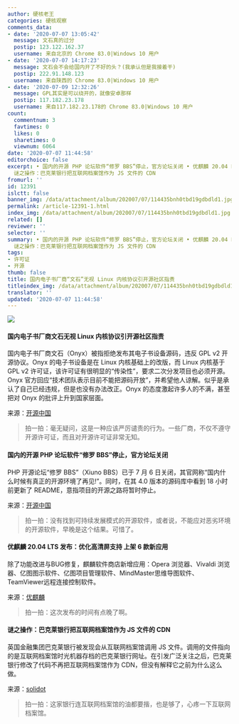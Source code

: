 ```yaml
---
author: 硬核老王
categories: 硬核观察
comments_data:
- date: '2020-07-07 13:05:42'
  message: 文石真的过分
  postip: 123.122.162.37
  username: 来自北京的 Chrome 83.0|Windows 10 用户
- date: '2020-07-07 14:17:23'
  message: 文石会不会给国内开了不好的头？(我承认但是我接着干)
  postip: 222.91.148.123
  username: 来自陕西的 Chrome 83.0|Windows 10 用户
- date: '2020-07-09 12:32:26'
  message: GPL其实是可以绕开的，就像安卓那样
  postip: 117.182.23.178
  username: 来自117.182.23.178的 Chrome 83.0|Windows 10 用户
count:
  commentnum: 3
  favtimes: 0
  likes: 0
  sharetimes: 0
  viewnum: 6064
date: '2020-07-07 11:44:58'
editorchoice: false
excerpt: • 国内的开源 PHP 论坛软件“修罗 BBS”停止，官方论坛关闭 • 优麒麟 20.04 LTS 发布：优化高清屏支持 上架 6 款新应用 •
  谜之操作：巴克莱银行把互联网档案馆作为 JS 文件的 CDN
fromurl: ''
id: 12391
islctt: false
banner_img: /data/attachment/album/202007/07/114435bnh0tbd19gdbdld1.jpg
permalink: /article-12391-1.html
index_img: /data/attachment/album/202007/07/114435bnh0tbd19gdbdld1.jpg
related: []
reviewer: ''
selector: ''
summary: • 国内的开源 PHP 论坛软件“修罗 BBS”停止，官方论坛关闭 • 优麒麟 20.04 LTS 发布：优化高清屏支持 上架 6 款新应用 •
  谜之操作：巴克莱银行把互联网档案馆作为 JS 文件的 CDN
tags:
- 许可证
- 开源
thumb: false
title: 国内电子书厂商“文石”无视 Linux 内核协议引开源社区指责
titleindex_img: /data/attachment/album/202007/07/114435bnh0tbd19gdbdld1.jpg
translator: ''
updated: '2020-07-07 11:44:58'
---
```


![](/data/attachment/album/202007/07/114435bnh0tbd19gdbdld1.jpg)


#### 国内电子书厂商文石无视 Linux 内核协议引开源社区指责


国内电子书厂商文石（Onyx）被指拒绝发布其电子书设备源码，违反 GPL v2 开源协议。Onyx 的电子书设备是在 Linux 内核基础上的改版，而 Linux 内核基于 GPL v2 许可证，该许可证有很明显的“传染性”，要求二次分发项目也必须开源。Onyx 官方回应“技术团队表示目前不能把源码开放”，并希望他人谅解。似乎是承认了自己已经违规，但是也没有办法改正。Onyx 的态度激起许多人的不满，甚至把对 Onyx 的批评上升到国家层面。


来源：[开源中国](https://www.oschina.net/news/116984/onyx-violate-the-linuxs-license)



> 
> 拍一拍：毫无疑问，这是一种应该严厉谴责的行为。一些厂商，不仅不遵守开源许可证，而且对开源许可证非常无知。 
> 
> 
> 


#### 国内的开源 PHP 论坛软件“修罗 BBS”停止，官方论坛关闭


PHP 开源论坛“修罗 BBS”（Xiuno BBS）已于 7 月 6 日关闭，其官网称“国内什么时候有真正的开源环境了再见!”。同时，在其 4.0 版本的源码库中看到 18 小时前更新了 README，意指项目的开源之路将暂时停止。


来源：[开源中国](https://www.oschina.net/news/116992/xiunobbs-closed)



> 
> 拍一拍：没有找到可持续发展模式的开源软件，或者说，不能应对恶劣环境的开源软件，早晚是这个结果。可惜了。
> 
> 
> 


#### 优麒麟 20.04 LTS 发布：优化高清屏支持 上架 6 款新应用


除了功能改进与BUG修复，麒麟软件商店新增应用：Opera 浏览器、Vivaldi 浏览器、亿图图示软件、亿图项目管理软件、MindMaster思维导图软件、TeamViewer远程连接控制软件。


来源：[优麒麟](https://www.ubuntukylin.com/news/1597-cn.html)



> 
> 拍一拍：这次发布的时间有点晚了啊。
> 
> 
> 


#### 谜之操作：巴克莱银行把互联网档案馆作为 JS 文件的 CDN


英国金融集团巴克莱银行被发现会从互联网档案馆调用 JS 文件。调用的文件指向的是互联网档案馆时光机器存档的巴克莱银行网址。在引发广泛关注之后，巴克莱银行修改了代码不再把互联网档案馆作为 CDN，但没有解释它之前为什么这么做。


来源：[solidot](https://www.solidot.org/story?sid=64865)



> 
> 拍一拍：这家银行连互联网档案馆的油都要揩，也是够了，心疼一下互联网档案馆。
> 
> 
>